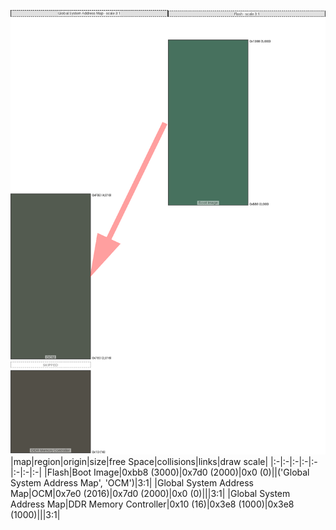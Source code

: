 ![memory map diagram](A6_maxaddress_lower_than_memregions_redux.png)
|map|region|origin|size|free Space|collisions|links|draw scale|
|:-|:-|:-|:-|:-|:-|:-|:-|
|Flash|<span style='color:(10, 67, 41)'>Boot Image</span>|0xbb8 (3000)|0x7d0 (2000)|0x0 (0)||('Global System Address Map', 'OCM')|3:1|
|Global System Address Map|<span style='color:(26, 37, 22)'>OCM</span>|0x7e0 (2016)|0x7d0 (2000)|0x0 (0)|||3:1|
|Global System Address Map|<span style='color:(25, 21, 10)'>DDR Memory Controller</span>|0x10 (16)|0x3e8 (1000)|0x3e8 (1000)|||3:1|
